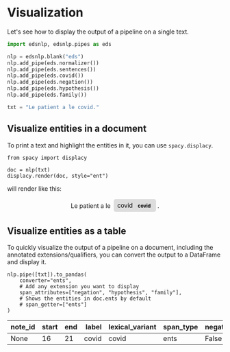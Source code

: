 # Visualization

Let's see how to display the output of a pipeline on a single text.

```python
import edsnlp, edsnlp.pipes as eds

nlp = edsnlp.blank("eds")
nlp.add_pipe(eds.normalizer())
nlp.add_pipe(eds.sentences())
nlp.add_pipe(eds.covid())
nlp.add_pipe(eds.negation())
nlp.add_pipe(eds.hypothesis())
nlp.add_pipe(eds.family())

txt = "Le patient a le covid."
```

## Visualize entities in a document

To print a text and highlight the entities in it, you can use `spacy.displacy`.

```{ .python .no-check }
from spacy import displacy

doc = nlp(txt)
displacy.render(doc, style="ent")
```

will render like this:

<center>
<div class="entities" style="line-height: 2.5; direction: ltr">Le patient a le
<mark class="entity" style="background: #ddd; padding: 0.45em 0.6em; margin: 0 0.25em; line-height: 1; border-radius: 0.35em;">
    covid
    <span style="font-size: 0.8em; font-weight: bold; line-height: 1; border-radius: 0.35em; vertical-align: middle; margin-left: 0.5rem">covid</span>
</mark>
.</div>
</center>

## Visualize entities as a table

To quickly visualize the output of a pipeline on a document, including the annotated extensions/qualifiers, you can convert the output to a DataFrame and display it.

```{ .python .no-check }
nlp.pipe([txt]).to_pandas(
    converter="ents",
    # Add any extension you want to display
    span_attributes=["negation", "hypothesis", "family"],
    # Shows the entities in doc.ents by default
    # span_getter=["ents"]
)
```

<div class="md-typeset">
<div class="md-typeset__table compact-table">

<table>
  <thead>
    <tr style="text-align: right;">
      <th>note_id</th>
      <th>start</th>
      <th>end</th>
      <th>label</th>
      <th>lexical_variant</th>
      <th>span_type</th>
      <th>negation</th>
      <th>hypothesis</th>
      <th>family</th>
    </tr>
  </thead>
  <tbody>
    <tr>
      <td>None</td>
      <td>16</td>
      <td>21</td>
      <td>covid</td>
      <td>covid</td>
      <td>ents</td>
      <td>False</td>
      <td>False</td>
      <td>False</td>
    </tr>
  </tbody>
</table>

</div>
</div>
